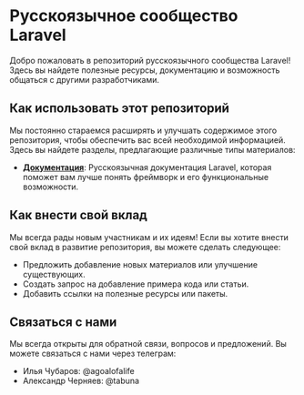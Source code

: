 # Русскоязычное сообщество Laravel

Добро пожаловать в репозиторий русскоязычного сообщества Laravel! Здесь вы найдете полезные ресурсы, документацию и
возможность общаться с другими разработчиками.

## Как использовать этот репозиторий

Мы постоянно стараемся расширять и улучшать содержимое этого репозитория, чтобы обеспечить вас всей необходимой
информацией. Здесь вы найдете разделы, предлагающие различные типы материалов:

- **[Документация](https://github.com/laravelrus/docs)**: Русскоязычная документация Laravel, которая поможет вам лучше
  понять фреймворк и его функциональные возможности.

## Как внести свой вклад

Мы всегда рады новым участникам и их идеям! Если вы хотите внести свой вклад в развитие репозитория, вы можете сделать
следующее:

- Предложить добавление новых материалов или улучшение существующих.
- Создать запрос на добавление примера кода или статьи.
- Добавить ссылки на полезные ресурсы или пакеты.

## Связаться с нами

Мы всегда открыты для обратной связи, вопросов и предложений. Вы можете связаться с нами через телеграм:

- Илья Чубаров: @agoalofalife
- Александр Черняев: @tabuna
